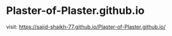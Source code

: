 # Plaster-of-Plaster.github.io
visit: https://sajid-shaikh-77.github.io/Plaster-of-Plaster.github.io/

